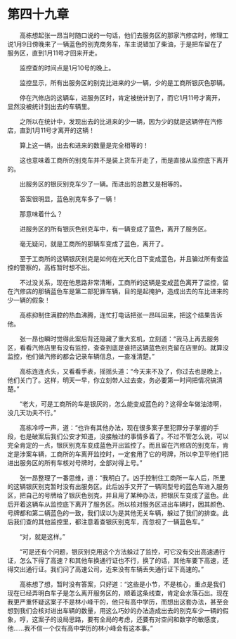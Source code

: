 #	第四十九章

　　高栋想起张一昂当时随口说的一句话，他们去服务区的那家汽修店时，修理工说1月9日傍晚来了一辆蓝色的别克商务车，车主说错加了柴油，于是把车留在了服务区，直到1月11号才回来开走。

　　监控查的时间点是1月10号的晚上。

　　监控显示，所有出服务区的别克比进来的少一辆，少的是工商所银灰色那辆。

　　停在汽修店的这辆车，进服务区时，肯定被统计到了，而它1月11号才离开，显然没被统计到出去的车辆里。

　　之所以在统计中，发现出去的比进来的少一辆，因为少的就是这辆停在汽修店，直到1月11号才离开的这辆！

　　算上这一辆，出去和进来的数量是完全相等的！

　　这也意味着工商所的别克车并不是装上货车开走了，而是直接从监控底下离开的。

　　出服务区的银灰别克车少了一辆。而进出的总数又是相等的。

　　答案很明显，蓝色别克车多了一辆！

　　那意味着什么？

　　进服务区的所有银灰色别克车中，有一辆变成了蓝色，离开了服务区。

　　毫无疑问，就是工商所的那辆车变成了蓝色，离开了。

　　至于工商所的这辆银灰别克是如何在光天化日下变成蓝色，并且骗过所有查监控的警察的，高栋暂时想不出。

　　不过没关系，现在他思路非常清晰，工商所的这辆是变成蓝色离开了监控，留在汽修店的那辆蓝色车是第二部犯罪车辆，目的是起掩护，造成出去的车比进来的少一辆的假象！

　　高栋抑制住满腔的热血沸腾，连忙打电话把张一昂叫回来，把这个结果告诉他。

　　张一昂也瞬时觉得此案后背还隐藏了重大玄机，立刻道：“我马上再去服务区，看看汽修店里有没有监控，查查到底是谁把这辆蓝色别克留在店里的。就算没监控，他们做汽修的都会记录车辆信息，一查准清楚。”

　　高栋连连点头，又看看手表，摇摇头道：“今天来不及了，你过去也是晚上，他们关门了。这样，明天一早，你立刻带人过去查，务必要第一时间把情况搞清楚。”

　　“老大，可是工商所的车是银灰的，怎么能变成蓝色的？这得全车做油漆啊，没几天功夫不行。”

　　高栋冷哼一声，道：“也许有其他办法，现在很多案子里犯罪分子掌握的手段，也是破案后我们公安才知道，没接触过的事情多着了。不过不管怎么说，可以完全肯定的一点，银灰别克车变成蓝色开出监控了。而且留在汽修店的别克车，肯定是涉案车辆，工商所的车离开监控时，一定套用了它的号牌，所以李卫平他们把进出服务区的所有车核对号牌时，全部对得上号。”

　　张一昂整理了一番思维，道：“我明白了。凶手控制住工商所一车人后，所里的这辆银灰别克暂时没有出服务区。此后凶手又开了一辆同型号的蓝色车进入服务区，把自己的号牌给了银灰色别克，并且用了某种办法，把银灰车变成了蓝色。此后开着这辆车从监控底下离开了服务区。所以核对服务区进出车辆时，因其颜色、号牌都和第二辆蓝色的一致，我们误以为是其他无关车辆，躲过了我们的排查。此后我们查的其他监控里，都注意着查银灰别克车，而忽视了一辆蓝色车。”

　　“对，就是这样。”

　　“可是还有个问题，银灰别克用这个方法躲过了监控，可它没有交出高速通行证，怎么下得了高速？和其他车换通行证也不行，换了的话，其他车要下高速，还得交出通行证。我们问了高速公司，近来没有车辆丢失通行证下高速的。”

　　高栋想了想，暂时没有答案，只好道：“这些是小节，不是核心，重点是我们现在已经弄明白车子是怎么离开服务区的，顺着这条线查，肯定会水落石出。现在我更严重怀疑这案子不是林小峰干的，他只有高中学历，而想出这套办法，甚至会想到我们会核对进出车辆的数量，用这么巧妙的办法造成出去的别克车少一辆的假象，哼，这案子的设局思路，要有全局的考虑，还要有对空间和数字的敏感度，他……我不信一个仅有高中学历的林小峰会有这本事。”
